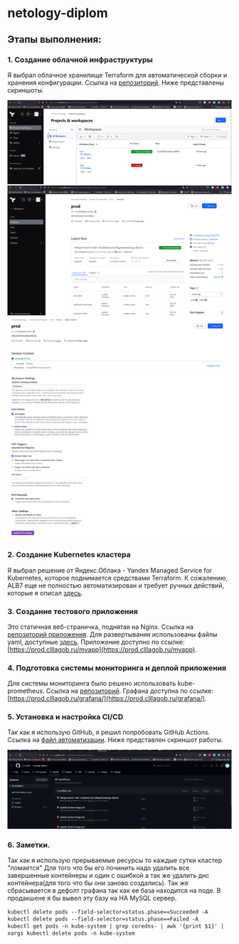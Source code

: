 # netology-diplom

## Этапы выполнения:

### 1. Создание облачной инфраструктуры

Я выбрал облачное хранилище Terraform для автоматической сборки и хранения конфигурации. Ссылка на [репозиторий](https://github.com/CLLlAgOB/netology-diplom/tree/main/Terraform). Ниже представлены скриншоты.

![скрин](img/d00.png)
![скрин](img/d01.png)
![скрин](img/d03.png)

### 2. Создание Kubernetes кластера

Я выбрал решение от Яндекс.Облака - Yandex Managed Service for Kubernetes, которое поднимается средствами Terraform. К сожалению, ALB7 еще не полностью автоматизирован и требует ручных действий, которые я описал [здесь](https://github.com/CLLlAgOB/netology-diplom/tree/main/Ingress%26ALB).

### 3. Создание тестового приложения

Это статичная веб-страничка, поднятая на Nginx. Ссылка на [репозиторий приложения](https://github.com/CLLlAgOB/netology-diplom/tree/main/Docker). Для развертывания использованы файлы yaml, доступные [здесь](https://github.com/CLLlAgOB/netology-diplom/tree/main/app/). Приложение доступно по ссылке: [https://prod.clllagob.ru/myapp](https://prod.clllagob.ru/myapp).

### 4. Подготовка системы мониторинга и деплой приложения

Для системы мониторинга было решено использовать kube-prometheus. Ссылка на [репозиторий](https://github.com/CLLlAgOB/netology-diplom/tree/main/Monitoring). Графана доступна по ссылке: [https://prod.clllagob.ru/grafana/](https://prod.clllagob.ru/grafana/).

### 5. Установка и настройка CI/CD

Так как я использую GitHub, я решил попробовать GitHub Actions. Ссылка на [файл автоматизации](https://github.com/CLLlAgOB/netology-diplom/blob/main/.github/workflows/docker-image.yml). Ниже представлен скриншот работы.

![скрин](img/d02.png)


### 6. Заметки.

Так как я использую прерываемые ресурсы то каждые сутки кластер "ломается"
Для того что бы его починить надо удалить все завершенные контейнеры и один с ошибкой а так же удалить днс контейнера(для того что бы они заново создались).
Так же сбрасывается в дефолт графана так как ее база находится на поде. В продакшене я бы вывел эту базу на HA MySQL сервер.

```shell
kubectl delete pods --field-selector=status.phase==Succeeded -A
kubectl delete pods --field-selector=status.phase==Failed -A
kubectl get pods -n kube-system | grep coredns- | awk '{print $1}' | xargs kubectl delete pods -n kube-system
```